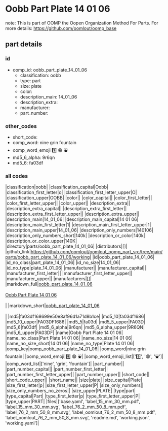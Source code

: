 # Oobb Part Plate 14 01 06  

note: This is part of OOMP the Oopen Organization Method For Parts. For more details: https://github.com/oomlout/oomp_base

##  part details





### id
* oomp_id: oobb_part_plate_14_01_06
  * classification: oobb
  * type: part
  * size: plate
  * color: 
  * description_main: 14_01_06
  * description_extra: 
  * manufacturer: 
  * part_number: 

### other_codes
* short_code: 
* oomp_word: nine grin fountain
* oomp_word_emoji :nine: :grin: :fountain:
* md5_6_alpha: 9r6qn
* md5_6: fa03df

### all codes 
|classification|oobb|
|classification_capital|Oobb|
|classification_first_letter|o|
|classification_first_letter_upper|O|
|classification_upper|OOBB|
|color||
|color_capital||
|color_first_letter||
|color_first_letter_upper||
|color_upper||
|description_extra||
|description_extra_capital||
|description_extra_first_letter||
|description_extra_first_letter_upper||
|description_extra_upper||
|description_main|14_01_06|
|description_main_capital|14 01 06|
|description_main_first_letter|1|
|description_main_first_letter_upper|1|
|description_main_upper|14_01_06|
|description_only_numbers|140106|
|description_only_numbers_short|140k|
|description_or_color|140k|
|description_or_color_upper|140K|
|directory|parts/oobb_part_plate_14_01_06|
|distributors|[]|
|github_link|https://github.com/oomlout/oomlout_oomp_part_src/tree/main/parts/oobb_part_plate_14_01_06/working|
|id|oobb_part_plate_14_01_06|
|id_no_class|part_plate_14_01_06|
|id_no_size|14_01_06|
|id_no_type|plate_14_01_06|
|manufacturer||
|manufacturer_capital||
|manufacturer_first_letter||
|manufacturer_first_letter_upper||
|manufacturer_upper||
|manufacturers|[]|
|markdown_full|[oobb_part_plate_14_01_06](https://github.com/oomlout/oomlout_oomp_part_src/tree/main/parts/oobb_part_plate_14_01_06/working)<br>[](https://github.com/oomlout/oomlout_oomp_part_src/tree/main/parts/oobb_part_plate_14_01_06/working)<br>[Oobb Part Plate 14 01 06](https://github.com/oomlout/oomlout_oomp_part_src/tree/main/parts/oobb_part_plate_14_01_06/working)<br><br>|
|markdown_short|[oobb_part_plate_14_01_06](https://github.com/oomlout/oomlout_oomp_part_src/tree/main/parts/oobb_part_plate_14_01_06/working)<br><br>|
|md5|fa03df168699e50e8af96d1a71d8b1ce|
|md5_10|fa03df1686|
|md5_10_upper|FA03DF1686|
|md5_5|fa03d|
|md5_5_upper|FA03D|
|md5_6|fa03df|
|md5_6_alpha|9r6qn|
|md5_6_alpha_upper|9R6QN|
|md5_6_upper|FA03DF|
|name|Oobb Part Plate 14 01 06|
|name_no_class|Part Plate 14 01 06|
|name_no_size|14 01 06|
|name_no_size_short|14 01 06|
|name_no_type|Plate 14 01 06|
|oomp_key|oomp_oobb_part_plate_14_01_06|
|oomp_word|nine grin fountain|
|oomp_word_emoji|:nine: :grin: :fountain:|
|oomp_word_emoji_list|[':nine:', ':grin:', ':fountain:']|
|oomp_word_list|['nine', 'grin', 'fountain']|
|part_number||
|part_number_capital||
|part_number_first_letter||
|part_number_first_letter_upper||
|part_number_upper||
|short_code||
|short_code_upper||
|short_name||
|size|plate|
|size_capital|Plate|
|size_first_letter|p|
|size_first_letter_upper|P|
|size_only_numbers||
|size_only_numbers_no_zeros||
|size_upper|PLATE|
|type|part|
|type_capital|Part|
|type_first_letter|p|
|type_first_letter_upper|P|
|type_upper|PART|
|files|['base.yaml', 'label_15_mm_30_mm.pdf', 'label_15_mm_30_mm.svg', 'label_76_2_mm_50_8_mm.pdf', 'label_76_2_mm_50_8_mm.svg', 'label_oomlout_76_2_mm_50_8_mm.pdf', 'label_oomlout_76_2_mm_50_8_mm.svg', 'readme.md', 'working.json', 'working.yaml']|
